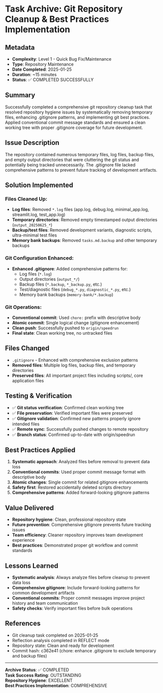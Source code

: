 # Task Archive: Git Repository Cleanup & Best Practices Implementation

## Metadata
- **Complexity**: Level 1 - Quick Bug Fix/Maintenance
- **Type**: Repository Maintenance
- **Date Completed**: 2025-01-25
- **Duration**: ~15 minutes
- **Status**: ✅ COMPLETED SUCCESSFULLY

## Summary
Successfully completed a comprehensive git repository cleanup task that resolved repository hygiene issues by systematically removing temporary files, enhancing .gitignore patterns, and implementing git best practices. Applied conventional commit message standards and ensured a clean working tree with proper .gitignore coverage for future development.

## Issue Description
The repository contained numerous temporary files, log files, backup files, and empty output directories that were cluttering the git status and potentially being tracked unnecessarily. The .gitignore file lacked comprehensive patterns to prevent future tracking of development artifacts.

## Solution Implemented
### Files Cleaned Up:
- **Log files**: Removed `*.log` files (app.log, debug.log, minimal_app.log, streamlit.log, test_app.log)
- **Temporary directories**: Removed empty timestamped output directories (`output_20250625_*`)
- **Backup/test files**: Removed development variants, diagnostic scripts, ultra-minimal test files
- **Memory bank backups**: Removed `tasks.md.backup` and other temporary backups

### Git Configuration Enhanced:
- **Enhanced .gitignore**: Added comprehensive patterns for:
  - Log files (`*.log`)
  - Output directories (`output_*/`)
  - Backup files (`*.backup`, `*_backup.py`, etc.)
  - Test/diagnostic files (`debug_*.py`, `diagnostic_*.py`, etc.)
  - Memory bank backups (`memory-bank/*.backup`)

### Git Operations:
- **Conventional commit**: Used `chore:` prefix with descriptive body
- **Atomic commit**: Single logical change (gitignore enhancement)
- **Clean push**: Successfully pushed to `origin/speedrun`
- **Final state**: Clean working tree, no untracked files

## Files Changed
- `.gitignore` - Enhanced with comprehensive exclusion patterns
- **Removed files**: Multiple log files, backup files, and temporary directories
- **Preserved files**: All important project files including scripts/, core application files

## Testing & Verification
- ✅ **Git status verification**: Confirmed clean working tree
- ✅ **File preservation**: Verified important files were preserved
- ✅ **Gitignore validation**: Confirmed new patterns properly ignore intended files
- ✅ **Remote sync**: Successfully pushed changes to remote repository
- ✅ **Branch status**: Confirmed up-to-date with origin/speedrun

## Best Practices Applied
1. **Systematic approach**: Analyzed files before removal to prevent data loss
2. **Conventional commits**: Used proper commit message format with descriptive body
3. **Atomic changes**: Single commit for related gitignore enhancements
4. **Safety first**: Restored accidentally deleted scripts directory
5. **Comprehensive patterns**: Added forward-looking gitignore patterns

## Value Delivered
- **Repository hygiene**: Clean, professional repository state
- **Future prevention**: Comprehensive gitignore prevents future tracking issues
- **Team efficiency**: Cleaner repository improves team development experience
- **Best practices**: Demonstrated proper git workflow and commit standards

## Lessons Learned
- **Systematic analysis**: Always analyze files before cleanup to prevent data loss
- **Comprehensive gitignore**: Include forward-looking patterns for common development artifacts
- **Conventional commits**: Proper commit messages improve project history and team communication
- **Safety checks**: Verify important files before bulk operations

## References
- Git cleanup task completed on 2025-01-25
- Reflection analysis completed in REFLECT mode
- Repository state: Clean and ready for development
- Commit hash: c362e41 (chore: enhance .gitignore to exclude temporary and backup files)

---

**Archive Status**: ✅ COMPLETED  
**Task Success Rating**: OUTSTANDING  
**Repository Hygiene**: EXCELLENT  
**Best Practices Implementation**: COMPREHENSIVE
